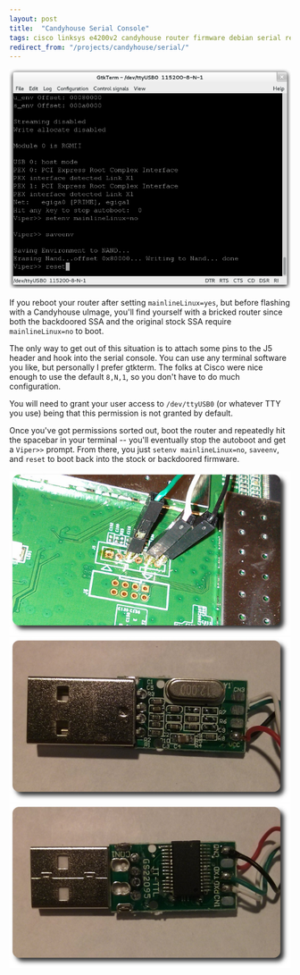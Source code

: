 ```yaml
---
layout: post
title:  "Candyhouse Serial Console"
tags: cisco linksys e4200v2 candyhouse router firmware debian serial reverse_engineering
redirect_from: "/projects/candyhouse/serial/"
---
```

![Serial Session](/assets/c68073cccc81a0127f1c80a5a6bccc5e.png)

If you reboot your router after setting `mainlineLinux=yes`, but before flashing with a Candyhouse uImage, you'll find yourself with a bricked router since both the backdoored SSA and the original stock SSA require `mainlineLinux=no` to boot.

The only way to get out of this situation is to attach some pins to the J5 header and hook into the serial console. You can use any terminal software you like, but personally I prefer gtkterm. The folks at Cisco were nice enough to use the default `8,N,1`, so you don't have to do much configuration.

You will need to grant your user access to `/dev/ttyUSB0` (or whatever TTY you use) being that this permission is not granted by default.

Once you've got permissions sorted out, boot the router and repeatedly hit the spacebar in your terminal -- you'll eventually stop the autoboot and get a `Viper>>` prompt. From there, you just `setenv mainlineLinux=no`, `saveenv`, and `reset` to boot back into the stock or backdoored firmware.

[![J5](/assets/fd236f9deda8cf53c235b7e1e75d8030.jpg)](/assets/ccdf7d1f8777ba5bcb9e651c3faa6cdc.jpg)
[![USB TTY Front](/assets/a329b8c25312a30f4f436bec86fc0588.jpg)](/assets/15d0f3bdd6d2259ff82a562ed10150de.jpg)
[![USB TTY Back](/assets/7be86fbd75b763dd7d802e218070c447.jpg)](/assets/d1d4ea1c0ec104230959f42d01cb222b.jpg)
